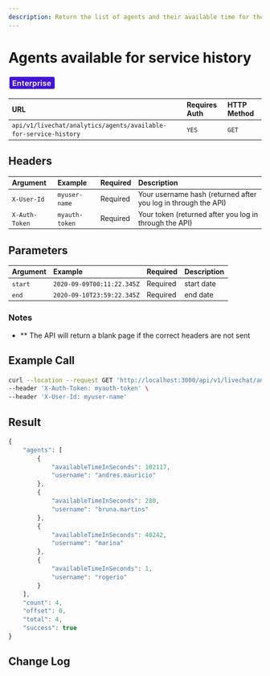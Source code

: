 ```yaml
---
description: Return the list of agents and their available time for the provided time frame
---
```


# Agents available for service history

![](../../../../../../../.gitbook/assets/enterprise.jpg)

| URL | Requires Auth | HTTP Method |
| :--- | :--- | :--- |
| `api/v1/livechat/analytics/agents/available-for-service-history` | `YES` | `GET` |

## Headers

| Argument | Example | Required | Description |
| :--- | :--- | :--- | :--- |
| `X-User-Id` | `myuser-name` | Required | Your username hash \(returned after you log in through the API\) |
| `X-Auth-Token` | `myauth-token` | Required | Your token \(returned after you log in through the API\) |

## Parameters

| Argument | Example | Required | Description |
| :--- | :--- | :--- | :--- |
| `start` | `2020-09-09T00:11:22.345Z` | Required | start date |
| `end` | `2020-09-10T23:59:22.345Z` | Required | end date |

### Notes

* \*\* The API will return a blank page if the correct headers are not sent

## Example Call

```bash
curl --location --request GET 'http://localhost:3000/api/v1/livechat/analytics/agents/available-for-service-history?start=2020-09-09T00:11:22.345Z&end=2020-09-10T23:59:22.345Z' \
--header 'X-Auth-Token: myauth-token' \
--header 'X-User-Id: myuser-name'
```

## Result

```javascript
{
    "agents": [
        {
            "availableTimeInSeconds": 102117,
            "username": "andres.mauricio"
        },
        {
            "availableTimeInSeconds": 280,
            "username": "bruna.martins"
        },
        {
            "availableTimeInSeconds": 40242,
            "username": "marina"
        },
        {
            "availableTimeInSeconds": 1,
            "username": "rogerio"
        }
    ],
    "count": 4,
    "offset": 0,
    "total": 4,
    "success": true
}
```

## Change Log

